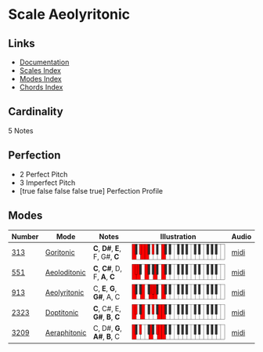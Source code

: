 # Scale Aeolyritonic

## Links

- [Documentation](index.md)
- [Scales Index](Scales.md)
- [Modes Index](Modes.md)
- [Chords Index](Chords.md)

## Cardinality

5 Notes

## Perfection

- 2 Perfect Pitch
- 3 Imperfect Pitch
- [true false false false true] Perfection Profile

## Modes

| Number | Mode | Notes | Illustration | Audio |
|--------|------|-------|--------------|-------|
| [313](https://ianring.com/musictheory/scales/313) | [Goritonic](ModeGoritonic.md) | **C**, **D#**, **E**, F, G#, **C** | ![CNaturalGoritonic](ModeCNaturalGoritonic.png) | [midi](https://github.com/edipermadi/music/blob/main/docs/ModeCNaturalGoritonic.mid?raw=true) | 
| [551](https://ianring.com/musictheory/scales/551) | [Aeoloditonic](ModeAeoloditonic.md) | **C**, **C#**, D, F, **A**, **C** | ![CNaturalAeoloditonic](ModeCNaturalAeoloditonic.png) | [midi](https://github.com/edipermadi/music/blob/main/docs/ModeCNaturalAeoloditonic.mid?raw=true) | 
| [913](https://ianring.com/musictheory/scales/913) | [Aeolyritonic](ModeAeolyritonic.md) | C, **E**, **G**, **G#**, A, C | ![CNaturalAeolyritonic](ModeCNaturalAeolyritonic.png) | [midi](https://github.com/edipermadi/music/blob/main/docs/ModeCNaturalAeolyritonic.mid?raw=true) | 
| [2323](https://ianring.com/musictheory/scales/2323) | [Doptitonic](ModeDoptitonic.md) | **C**, C#, E, **G#**, **B**, **C** | ![CNaturalDoptitonic](ModeCNaturalDoptitonic.png) | [midi](https://github.com/edipermadi/music/blob/main/docs/ModeCNaturalDoptitonic.mid?raw=true) | 
| [3209](https://ianring.com/musictheory/scales/3209) | [Aeraphitonic](ModeAeraphitonic.md) | C, D#, **G**, **A#**, **B**, C | ![CNaturalAeraphitonic](ModeCNaturalAeraphitonic.png) | [midi](https://github.com/edipermadi/music/blob/main/docs/ModeCNaturalAeraphitonic.mid?raw=true) | 
